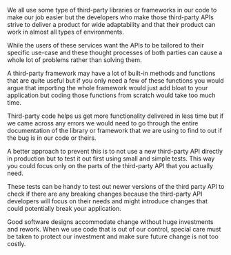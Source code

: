 We all use some type of third-party libraries or frameworks in our code to make our job easier but the developers who make those third-party APIs strive to deliver a product for wide adaptability and that their product can work in almost all types of environments.

While the users of these services want the APIs to be tailored to their specific use-case and these thought processes of both parties can cause a whole lot of problems rather than solving them.

A third-party framework may have a lot of built-in methods and functions that are quite useful but if you only need a few of these functions you would argue that importing the whole framework would just add bloat to your application but coding 
those functions from scratch would take too much time.

Third-party code helps us get more functionality delivered in less time but if we came across any errors we would need to go through the entire documentation of the library or framework that we are using to find to out if the bug is in our code or theirs.

A better approach to prevent this is to not use a new third-party API directly in production but to test it out first using small and simple tests. This way you could focus only on the parts of the third-party API that you actually need.

These tests can be handy to test out newer versions of the third party API to check if there are any breaking changes because the third-party API developers will focus on their needs and might introduce changes that could potentially break your application.

Good software designs accommodate change without huge investments and rework. When we use code that is out of our control, special care must be taken to protect our investment and make sure future change is not too costly.